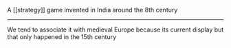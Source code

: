 A [[strategy]] game invented in India around the 8th century

---

We tend to associate it with medieval Europe because its current display but that only happened in the 15th century
